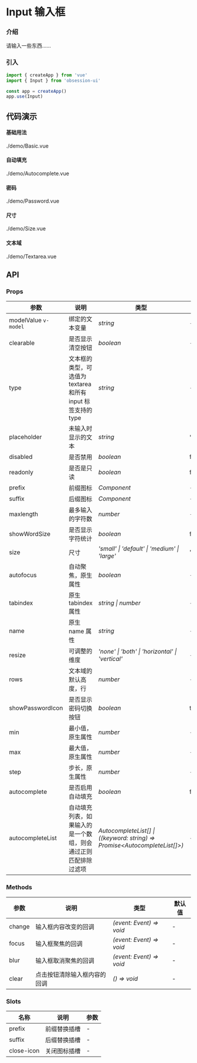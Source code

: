 # Input 输入框

### 介绍

请输入一些东西……

### 引入

```js
import { createApp } from 'vue'
import { Input } from 'obsession-ui'

const app = createApp()
app.use(Input)
```

## 代码演示

#### 基础用法

<demo-code transform>./demo/Basic.vue</demo-code>

#### 自动填充

<demo-code transform>./demo/Autocomplete.vue</demo-code>

#### 密码

<demo-code transform>./demo/Password.vue</demo-code>

#### 尺寸

<demo-code transform>./demo/Size.vue</demo-code>

#### 文本域

<demo-code transform>./demo/Textarea.vue</demo-code>

## API

### Props

| 参数      | 说明           | 类型                                                                | 默认值 |
| --------- | -------------- | ------------------------------------------------------------------- | ------ |
| modelValue `v-model`      | 绑定的文本变量       | _string_          | -     |
| clearable     | 是否显示清空按钮   | _boolean_           | -      |
| type   | 文本框的类型，可选值为 textarea 和所有 input 标签支持的 type | _string_ | -      |
| placeholder  | 未输入时显示的文本       | _string_                                                           | '请输入'  |
| disabled  | 是否禁用       | _boolean_                                                           | false   |
| readonly | 是否是只读 | _boolean_ | false |
| prefix | 前缀图标 | _Component_ | - |
| suffix | 后缀图标 | _Component_ | - |
| maxlength | 最多输入的字符数 | _number_ | - |
| showWordSize | 是否显示字符统计 | _boolean_ | false |
| size | 尺寸 | _'small' \| 'default' \| 'medium' \| 'large'_ | 'default' |
| autofocus | 自动聚焦，原生属性 | _boolean_ | - |
| tabindex | 原生 tabindex 属性 | _string \| number_ | - |
| name | 原生 name 属性 | _string_ | - |
| resize | 可调整的维度 | _'none' \| 'both' \| 'horizontal' \| 'vertical'_ | - |
| rows | 文本域的默认高度，行 | _number_ | - |
| showPasswordIcon | 是否显示密码切换按钮 | _boolean_ | true |
| min | 最小值，原生属性 | _number_ | - |
| max | 最大值，原生属性 | _number_ | - |
| step | 步长，原生属性 | _number_ | - |
| autocomplete | 是否启用自动填充 | _boolean_ | false |
| autocompleteList | 自动填充列表，如果输入的是一个数组，则会通过正则匹配排除过滤项 | _AutocompleteList[] \| ((keyword: string) => Promise\<AutocompleteList[]>)_ | - |

### Methods

| 参数      | 说明           | 类型                                                                | 默认值 |
| --------- | -------------- | ------------------------------------------------------------------- | ------ |
| change | 输入框内容改变的回调 | _(event: Event) => void_ | - |
| focus | 输入框聚焦的回调 | _(event: Event) => void_ | - |
| blur | 输入框取消聚焦的回调 | _(event: Event) => void_ | - |
| clear | 点击按钮清除输入框内容的回调 | _() => void_ | - |

### Slots

| 名称    | 说明     | 参数 |
| ------- | -------- | --- |
| prefix | 前缀替换插槽 | - |
| suffix | 后缀替换插槽 | - |
| close-icon | 关闭图标插槽 | - |
